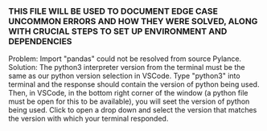 ### THIS FILE WILL BE USED TO DOCUMENT EDGE CASE UNCOMMON ERRORS AND HOW THEY WERE SOLVED, ALONG WITH CRUCIAL STEPS TO SET UP ENVIRONMENT AND DEPENDENCIES ###

Problem: Import "pandas" could not be resolved from source Pylance.
Solution: The python3 interpreter version from the terminal must be the same as our python version selection in VSCode. Type "python3" into terminal and the response should contain the version of python being used. Then, in VSCode, in the bottom right corner of the window (a python file must be open for this to be available), you will seet the version of python being used. Click to open a drop down and select the version that matches the version with which your terminal responded.

